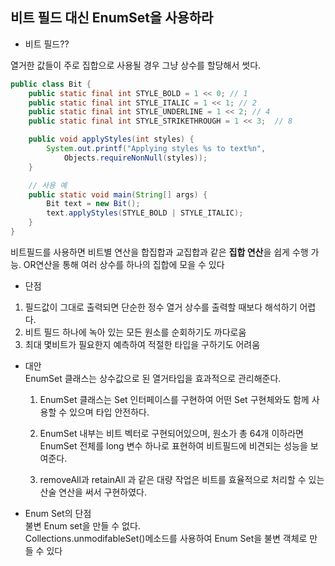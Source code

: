 ## 비트 필드 대신 EnumSet을 사용하라


* 비트 필드??<br>

열거한 값들이 주로 집합으로 사용될 경우 그냥 상수를 할당해서 썻다.

```java
public class Bit {
    public static final int STYLE_BOLD = 1 << 0; // 1
    public static final int STYLE_ITALIC = 1 << 1; // 2
    public static final int STYLE_UNDERLINE = 1 << 2; // 4
    public static final int STYLE_STRIKETHROUGH = 1 << 3;  // 8

    public void applyStyles(int styles) {
        System.out.printf("Applying styles %s to text%n",
            Objects.requireNonNull(styles));
    }

    // 사용 예
    public static void main(String[] args) {
        Bit text = new Bit();
        text.applyStyles(STYLE_BOLD | STYLE_ITALIC);
    }
}
```

비트필드를 사용하면 비트별 연산을 합집합과 교집합과 같은 **집합 연산**을 쉽게 수행 가능.
OR연산을 통해 여러 상수를 하나의 집합에 모을 수 있다
* 단점
1. 필드값이 그대로 출력되면 단순한 정수 열거 상수를 출력할 때보다 해석하기 어렵다.
2. 비트 필드 하나에 녹아 있는 모든 원소를 순회하기도 까다로움
3. 최대 몇비트가 필요한지 예측하여 적절한 타입을 구하기도 어려움


* 대안<br>
EnumSet 클래스는 상수값으로 된 열거타입을 효과적으로 관리해준다.

  1. EnumSet 클래스는 Set 인터페이스를 구현하여 어떤 Set 구현체와도 함께 사용할 수 있으며 타입 안전하다.

  2. EnumSet 내부는 비트 벡터로 구현되어있으며, 원소가 총 64개 이하라면 EnumSet 전체를 long 변수 하나로 표현하여 비트필드에 비견되는 성능을 보여준다.

  3. removeAll과 retainAll 과 같은 대량 작업은 비트를 효율적으로 처리할 수 있는 산술 연산을 써서 구현하였다.


* Enum Set의 단점<br>
불변 Enum set을 만들 수 없다.<br>
Collections.unmodifableSet()메소드를 사용하여 Enum Set을 불변 객체로 만들 수 있다
